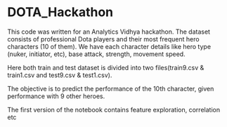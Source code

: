 # DOTA_Hackathon

This code was written for an Analytics Vidhya hackathon. 
The dataset consists of professional Dota players and their most frequent hero characters (10 of them). 
We have each character details like hero type (nuker, initiator, etc), base attack, strength, movement speed.

Here both train and test dataset is divided into two files(train9.csv & train1.csv and test9.csv & test1.csv).

The objective is to predict the performance of the 10th character, given performance with 9 other heroes.

The first version of the notebook contains feature exploration, correlation etc 
